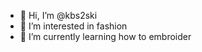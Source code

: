 - 👋 Hi, I’m @kbs2ski
- 👀 I’m interested in fashion
- 🌱 I’m currently learning how to embroider

<!---
kbs2ski/kbs2ski is a ✨ special ✨ repository because its `README.md` (this file) appears on your GitHub profile.
You can click the Preview link to take a look at your changes.
--->
